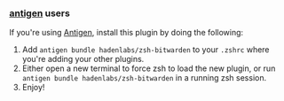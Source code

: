 ### [antigen](https://github.com/zsh-users/antigen) users

If you're using [Antigen](https://github.com/zsh-lovers/antigen), install this plugin by doing the following:

1.  Add `antigen bundle hadenlabs/zsh-bitwarden` to your `.zshrc` where you're adding your other plugins.
2.  Either open a new terminal to force zsh to load the new plugin, or run `antigen bundle hadenlabs/zsh-bitwarden` in a running zsh session.
3.  Enjoy!
